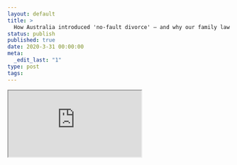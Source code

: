 ```yaml
---
layout: default
title: >
  How Australia introduced 'no-fault divorce' — and why our family law system is under review again
status: publish
published: true
date: 2020-3-31 00:00:00
meta:
  _edit_last: "1"
type: post
tags:
---
```

<div  id="qrcode"></div>
<div>
<iframe src="https://researchers.mq.edu.au/en/clippings/how-australia-introduced-no-fault-divorce-and-why-our-family-law-">
</iframe>
</div>

<script type="text/javascript" src="{site.baseurl}/js/qr/qrcode.js"></script>
<script type="text/javascript">
new QRCode(document.getElementById("qrcode"), "https://researchers.mq.edu.au/en/clippings/how-australia-introduced-no-fault-divorce-and-why-our-family-law-");
</script>
        
